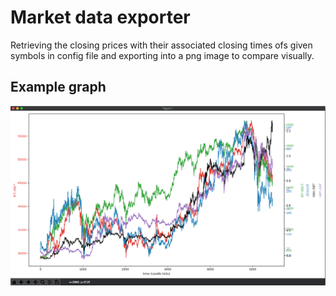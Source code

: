 # Market data exporter
Retrieving the  closing prices with their associated closing times ofs given symbols in config file 
and exporting into a png image to compare visually.

## Example graph
![alt text](graph.png)